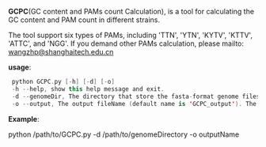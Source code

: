 **GCPC**(GC content and PAMs count Calculation), is a tool for calculating the GC content and PAM count in different strains.

The tool support six types of PAMs, including 'TTN', 'YTN', 'KYTV', 'KTTV', 'ATTC', and 'NGG'.
If you demand other PAMs calculation, please mailto: [wangzhp@shanghaitech.edu.cn](mailto:wangzhp@shanghaitech.edu.cn)

**usage**:

```kotlin
 python GCPC.py [-h] [-d] [-o]
 -h --help, show this help message and exit.
 -d --genomeDir, The directory that store the fasta-format genome files.
 -o --output, The output fileName (default name is 'GCPC_output'). The output is saved under the genome directory.
```

**Example**:

python /path/to/GCPC.py -d /path/to/genomeDirectory -o outputName
